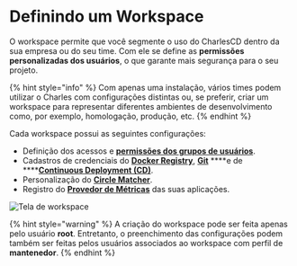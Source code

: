 # Definindo um Workspace

O workspace permite que você segmente o uso do CharlesCD dentro da sua empresa ou do seu time. Com ele se define as **permissões personalizadas dos usuários**, o que garante mais segurança para o seu projeto.

{% hint style="info" %}
Com apenas uma instalação, vários times podem utilizar o Charles com configurações distintas ou, se preferir, criar um workspace para representar diferentes ambientes de desenvolvimento como, por exemplo, homologação, produção, etc. 
{% endhint %}

Cada workspace possui as seguintes configurações:

* Definição dos acessos e [**permissões dos grupos de usuários**](../../referencia/grupos-de-usuarios.md).
* Cadastros de credenciais do [**Docker Registry**](https://docs.charlescd.io/primeiros-passos/definindo-workspace/docker-registry), [**Git**](https://docs.charlescd.io/primeiros-passos/definindo-workspace/github) ****e de ****[**Continuous Deployment \(CD\)**](https://docs.charlescd.io/referencia/configuracao-cd).
* Personalização do [**Circle Matcher**](https://docs.charlescd.io/referencia/circle-matcher).
* Registro do [**Provedor de Métricas**](https://docs.charlescd.io/referencia/metricas/provedor-metrica) das suas aplicações.

![Tela de workspace](../../.gitbook/assets/settings_-_workspace_-_11.4_-_add_group_permissions2x.png)

{% hint style="warning" %}
A criação do workspace pode ser feita apenas pelo usuário **root**. Entretanto, o preenchimento das configurações podem também ser feitas pelos usuários associados ao workspace com perfil de **mantenedor**.
{% endhint %}


